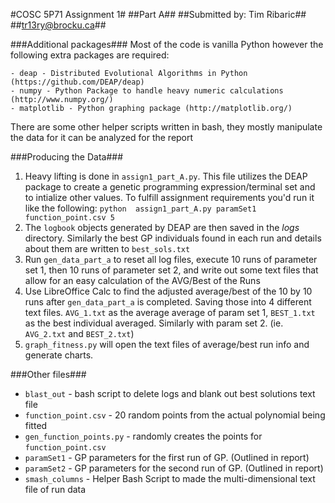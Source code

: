 #COSC 5P71 Assignment 1#
##Part A##
##Submitted by: Tim Ribaric##
##tr13ry@brocku.ca##

###Additional packages###
Most of the code is vanilla Python however the following extra packages are required:

	- deap - Distributed Evolutional Algorithms in Python (https://github.com/DEAP/deap)
	- numpy - Python Package to handle heavy numeric calculations (http://www.numpy.org/)
	- matplotlib - Python graphing package (http://matplotlib.org/)

There are some other helper scripts written in bash, they mostly manipulate the data for it can be analyzed for the report
	

###Producing the Data###

1. Heavy lifting is done in `assign1_part_A.py`. This file utilizes the DEAP package to create a genetic programming expression/terminal set and to intialize other values.  To fulfill assignment requirements you'd run it like the following: `python  assign1_part_A.py paramSet1 function_point.csv 5` 
2. The `logbook` objects generated by DEAP are then saved in the _logs_ directory. Similarly the best GP individuals found in each run and details about them are written to `best_sols.txt`
3. Run `gen_data_part_a` to reset all log files, execute 10 runs of parameter set 1, then 10 runs of parameter set 2, and write out some text files that allow for an easy calculation of the AVG/Best of the Runs
4. Use LibreOffice Calc to find the adjusted average/best of the 10 by 10 runs after `gen_data_part_a` is completed. Saving those into 4 different text files. `AVG_1.txt` as the average average of param set 1, `BEST_1.txt` as the best individual averaged. Similarly with param set 2. (ie. `AVG_2.txt` and `BEST_2.txt`)
5. `graph_fitness.py` will open the text files of average/best run info and generate charts. 


###Other files###

- `blast_out` - bash script to delete logs and blank out best solutions text file
- `function_point.csv` - 20 random points from the actual polynomial being fitted
- `gen_function_points.py` - randomly creates the points for `function_point.csv`
- `paramSet1` - GP parameters for the first run of GP. (Outlined in report)
- `paramSet2` - GP parameters for the second run of GP. (Outlined in report)
- `smash_columns` - Helper Bash Script to made the multi-dimensional text file of run data 
